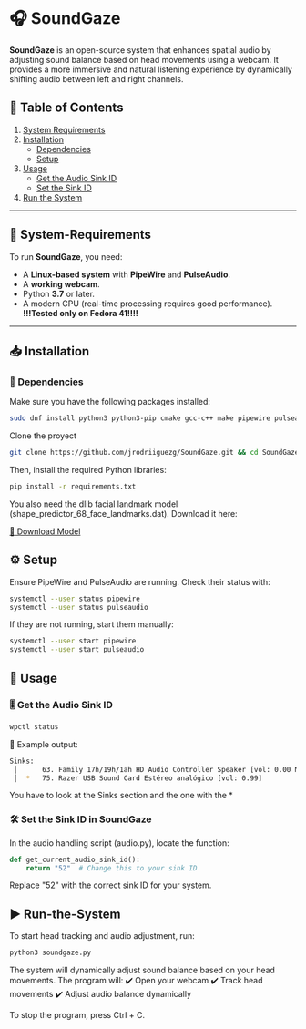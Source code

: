 # 🎧 SoundGaze  

**SoundGaze** is an open-source system that enhances spatial audio by adjusting sound balance based on head movements using a webcam. It provides a more immersive and natural listening experience by dynamically shifting audio between left and right channels.  

## 📌 Table of Contents  

1. [System Requirements](https://github.com/jrodriiguezg/SoundGaze/tree/main?tab=readme-ov-file#-system-requirements)
2. [Installation](https://github.com/jrodriiguezg/SoundGaze/tree/main?tab=readme-ov-file#-installation)
   - [Dependencies](https://github.com/jrodriiguezg/SoundGaze/tree/main?tab=readme-ov-file#-dependencies) 
   - [Setup](https://github.com/jrodriiguezg/SoundGaze/tree/main?tab=readme-ov-file#%EF%B8%8F-setup) 
3. [Usage](https://github.com/jrodriiguezg/SoundGaze/tree/main?tab=readme-ov-file#-usage) 
   - [Get the Audio Sink ID](https://github.com/jrodriiguezg/SoundGaze/tree/main?tab=readme-ov-file#%EF%B8%8F-get-the-audio-sink-id)
   - [Set the Sink ID](https://github.com/jrodriiguezg/SoundGaze/tree/main?tab=readme-ov-file#-set-the-sink-id-in-soundgaze)
4. [Run the System](https://github.com/jrodriiguezg/SoundGaze/tree/main?tab=readme-ov-file#%EF%B8%8F-run-the-system)
 
 
 

---

## 🔧 System-Requirements  

To run **SoundGaze**, you need:  

- A **Linux-based system** with **PipeWire** and **PulseAudio**.  
- A **working webcam**.  
- Python **3.7** or later.  
- A modern CPU (real-time processing requires good performance).  
**!!!Tested only on Fedora 41!!!!**
---

## 📥 Installation  

### 📌 Dependencies  

Make sure you have the following packages installed:  

```bash
sudo dnf install python3 python3-pip cmake gcc-c++ make pipewire pulseaudio-utils
```
Clone the proyect 
```bash
git clone https://github.com/jrodriiguezg/SoundGaze.git && cd SoundGaze
```
Then, install the required Python libraries:
```bash 
pip install -r requirements.txt
```

You also need the dlib facial landmark model (shape_predictor_68_face_landmarks.dat).
Download it here:

[🔗 Download Model](https://github.com/italojs/facial-landmarks-recognition/blob/master/shape_predictor_68_face_landmarks.dat)

## ⚙️ Setup

Ensure PipeWire and PulseAudio are running. Check their status with:
```bash
systemctl --user status pipewire
systemctl --user status pulseaudio
```
If they are not running, start them manually:
```bash
systemctl --user start pipewire
systemctl --user start pulseaudio
```
## 🎯 Usage
### 🎚️ Get the Audio Sink ID
```bash
wpctl status
```
📌 Example output:
```bash
Sinks:
 │      63. Family 17h/19h/1ah HD Audio Controller Speaker [vol: 0.00 MUTED]
 │  *   75. Razer USB Sound Card Estéreo analógico [vol: 0.99]

```
You have to look at the Sinks section and the one with the *

### 🛠 Set the Sink ID in SoundGaze

In the audio handling script (audio.py), locate the function:
```python
def get_current_audio_sink_id():
    return "52"  # Change this to your sink ID
```
Replace "52" with the correct sink ID for your system.
## ▶️ Run-the-System

To start head tracking and audio adjustment, run:
```bash
python3 soundgaze.py
```
The system will dynamically adjust sound balance based on your head movements.
The program will:
✔️ Open your webcam
✔️ Track head movements
✔️ Adjust audio balance dynamically

To stop the program, press Ctrl + C.
